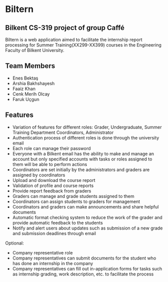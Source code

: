 # Biltern

## Bilkent CS-319 project of group Caffé

  Biltern is a web application aimed to facilitate the internship report processing for Summer Training(XX299-XX399) courses in the Engineering Faculty of Bilkent University.


## Team Members
- Enes Bektaş
- Arshia Bakhshayesh
- Faaiz Khan
- Cenk Merih Olcay
- Faruk Uçgun


## Features

- Variation of features for different roles: Grader, Undergraduate, Summer Training Department Coordinators, Administrator
- Authentication process of different roles is done through the university email
- Each role can manage their password
- Everyone with a Bilkent email has the ability to make and manage an account but only specified accounts with tasks or roles assigned to them will be able to perform actions
- Coordinators are set initially by the administrators and graders are assigned by coordinators
- Upload and download the course report
- Validation of profile and course reports
- Provide report feedback from graders
- Graders can manage and grade students assigned to them
- Coordinators can assign students to graders for management
- Coordinators and graders can make announcements and share helpful documents 
- Automatic format checking system to reduce the work of the grader and provide automatic feedback to the students
- Notify and alert users about updates such as submission of a new grade and submission deadlines through email


Optional:
- Company representative role 
- Company representatives can submit documents for the student who has done an internship in the company
- Company representatives can fill out in-application forms for tasks such as internship grading, work description, etc. to facilitate the process




